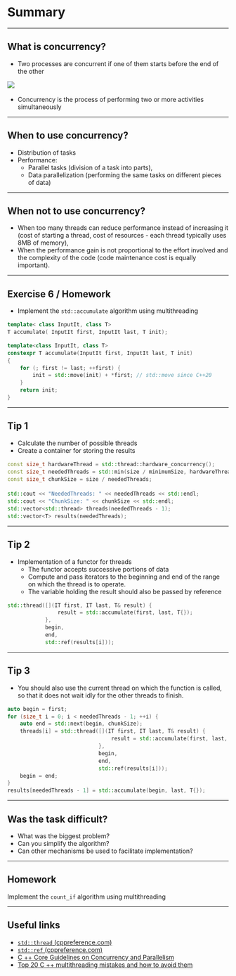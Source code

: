 <!-- .slide: data-background="#111111" -->

# Summary

___

## What is concurrency?

* <!-- .element: class="fragment fade-in" --> Two processes are concurrent if one of them starts before the end of the other

<img class="plain fragment fade-in" data-src="img/01.png" src="img/01.png">

* <!-- .element: class="fragment fade-in" --> Concurrency is the process of performing two or more activities simultaneously

___

## When to use concurrency?

* <!-- .element: class="fragment fade-in" --> Distribution of tasks
* <!-- .element: class="fragment fade-in" --> Performance:
  * <!-- .element: class="fragment fade-in" --> Parallel tasks (division of a task into parts),
  * <!-- .element: class="fragment fade-in" --> Data parallelization (performing the same tasks on different pieces of data)

___

## When not to use concurrency?

* <!-- .element: class="fragment fade-in" --> When too many threads can reduce performance instead of increasing it (cost of starting a thread, cost of resources - each thread typically uses 8MB of memory),
* <!-- .element: class="fragment fade-in" --> When the performance gain is not proportional to the effort involved and the complexity of the code (code maintenance cost is equally important).

___
<!-- .slide: data-background="#111111" -->

## Exercise 6 / Homework

* Implement the <code>std::accumulate</code> algorithm using multithreading

```cpp
template< class InputIt, class T>
T accumulate( InputIt first, InputIt last, T init);
```

```cpp
template<class InputIt, class T>
constexpr T accumulate(InputIt first, InputIt last, T init)
{
    for (; first != last; ++first) {
        init = std::move(init) + *first; // std::move since C++20
    }
    return init;
}
```

___

## Tip 1

* <!-- .element: class="fragment fade-in" --> Calculate the number of possible threads
* <!-- .element: class="fragment fade-in" --> Create a container for storing the results

```cpp
const size_t hardwareThread = std::thread::hardware_concurrency();
const size_t neededThreads = std::min(size / minimumSize, hardwareThread);
const size_t chunkSize = size / neededThreads;

std::cout << "NeededThreads: " << neededThreads << std::endl;
std::cout << "ChunkSize: " << chunkSize << std::endl;
std::vector<std::thread> threads(neededThreads - 1);
std::vector<T> results(neededThreads);
```
<!-- .element: class="fragment fade-in" -->

___

## Tip 2

* <!-- .element: class="fragment fade-in" --> Implementation of a functor for threads
  * <!-- .element: class="fragment fade-in" --> The functor accepts successive portions of data
  * <!-- .element: class="fragment fade-in" --> Compute and pass iterators to the beginning and end of the range on which the thread is to operate.
  * <!-- .element: class="fragment fade-in" --> The variable holding the result should also be passed by reference

```cpp
std::thread([](IT first, IT last, T& result) {
                result = std::accumulate(first, last, T{});
            },
            begin,
            end,
            std::ref(results[i]));
```
<!-- .element: class="fragment fade-in" -->

___

## Tip 3

* <!-- .element: class="fragment fade-in" --> You should also use the current thread on which the function is called, so that it does not wait idly for the other threads to finish.

```cpp
auto begin = first;
for (size_t i = 0; i < neededThreads - 1; ++i) {
    auto end = std::next(begin, chunkSize);
    threads[i] = std::thread([](IT first, IT last, T& result) {
                                 result = std::accumulate(first, last, T{});
                             },
                             begin,
                             end,
                             std::ref(results[i]));
    begin = end;
}
results[neededThreads - 1] = std::accumulate(begin, last, T{});
```
<!-- .element: class="fragment fade-in" -->

___

## Was the task difficult?

* <!-- .element: class="fragment fade-in" --> What was the biggest problem?
* <!-- .element: class="fragment fade-in" --> Can you simplify the algorithm?
* <!-- .element: class="fragment fade-in" --> Can other mechanisms be used to facilitate implementation?

___

## Homework

Implement the <code>count_if</code> algorithm using multithreading

___

## Useful links

* <!-- .element: class="fragment fade-in" --> <a href=https://en.cppreference.com/w/cpp/thread/thread><code>std::thread</code> (cppreference.com)</a>
* <!-- .element: class="fragment fade-in" --> <a href=https://en.cppreference.com/w/cpp/utility/functional/ref><code>std::ref</code> (cppreference.com)</a>
* <!-- .element: class="fragment fade-in" --> <a href=https://github.com/isocpp/CppCoreGuidelines/blob/master/CppCoreGuidelines.md#cp-concurrency-and-parallelism>C ++ Core Guidelines on Concurrency and Parallelism</a>
* <!-- .element: class="fragment fade-in" --> <a href=https://www.acodersjourney.com/top-20-cplusplus-multithreading-mistakes/>Top 20 C ++ multithreading mistakes and how to avoid them</a>
